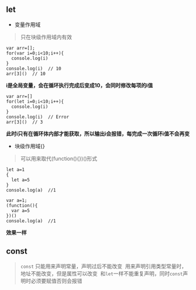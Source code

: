 ## let

* 变量作用域

> 只在块级作用域内有效

    var arr=[];
    for(var i=0;i<10;i++){  
      console.log(i)
    }
    console.log(i)  // 10
    arr[3]()  // 10

**i是全局变量，会在循环执行完成后变成10，会同时修改每项的i值**

    var arr=[]
    for(let i=0;i<10;i++){
      console.log(i)
    }
    console.log(i)  // Error
    arr[3]()  // 3
    
**此时i只有在循环体内部才能获取，所以输出i会报错，每完成一次循环i值不会再变** 

* 块级作用域{}

> 可以用来取代(function(){})()形式
    
    let a=1
    {
      let a=5
    }
    console.log(a)  //1
    
    var a=1;
    (function(){
      var a=5
    })()
    console.log(a)  //1
    
**效果一样**

## const

> `const` 只能用来声明常量，声明过后不能改变
  用来声明引用类型常量时，地址不能改变，但是属性可以改变
  和`let`一样不能重复声明，同时`const`声明时必须要赋值否则会报错
